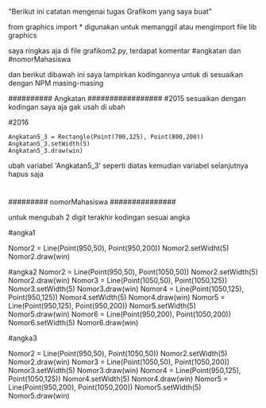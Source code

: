 "Berikut ini catatan mengenai tugas Grafikom yang saya buat"

from graphics import *
digunakan untuk memanggil atau mengimport file lib graphics

saya ringkas aja 
di file grafikom2.py, terdapat komentar #angkatan dan #nomorMahasiswa

dan berikut dibawah ini saya lampirkan kodingannya untuk di sesuaikan dengan NPM masing-masing


##########  Angkatan  #################
#2015
 sesuaikan dengan kodingan saya aja gak usah di ubah

#2016

    Angkatan5_3 = Rectangle(Point(700,125), Point(800,200))
    Angkatan5_3.setWidth(5)
    Angkatan5_3.draw(win)

ubah variabel 'Angkatan5_3' seperti diatas kemudian variabel selanjutnya hapus saja
#

#########  nomorMahasiswa ###############

untuk mengubah 2 digit terakhir
kodingan sesuai angka

#angka1

Nomor2 = Line(Point(950,50), Point(950,200))
Nomor2.setWidht(5)
Nomor2.draw(win)

#angka2
Nomor2 = Line(Point(950,50), Point(1050,50))
Nomor2.setWidth(5)
Nomor2.draw(win)
Nomor3 = Line(Point(1050,50), Point(1050,125))
Nomor3.setWidth(5)
Nomor3.draw(win)
Nomor4 = Line(Point(1050,125), Point(950,125))
Nomor4.setWidth(5)
Nomor4.draw(win)
Nomor5 = Line(Point(950,125), Point(950,200))
Nomor5.setWidth(5)
Nomor5.draw(win)
Nomor6 = Line(Point(950,200), Point(1050,200))
Nomor6.setWidth(5)
Nomor6.draw(win)

#angka3

Nomor2 = Line(Point(950,50), Point(1050,50))
Nomor2.setWidth(5)
Nomor2.draw(win)
Nomor3 = Line(Point(1050,50), Point(1050,200))
Nomor3.setWidth(5)
Nomor3.draw(win)
Nomor4 = Line(Point(950,125), Point(1050,125))
Nomor4.setWidth(5)
Nomor4.draw(win)
Nomor5 = Line(Point(950,200), Point(1050,200))
Nomor5.setWidth(5)
Nomor5.draw(win)


